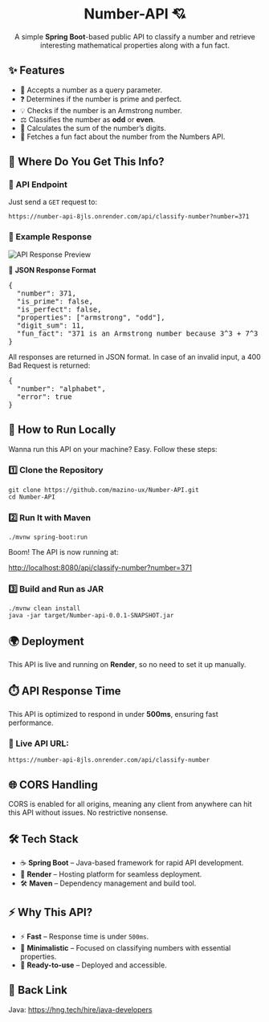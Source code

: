<h1 align="center"> Number-API 💘</h1>

<p align="center">
  A simple <strong>Spring Boot</strong>-based public API to classify a number and retrieve interesting mathematical properties along with a fun fact.
</p>

<h2>✨ Features</h2>

<ul>
  <li>🔢 Accepts a number as a query parameter.</li>
  <li>❓ Determines if the number is prime and perfect.</li>
  <li>💡 Checks if the number is an Armstrong number.</li>
  <li>⚖️ Classifies the number as <strong>odd</strong> or <strong>even</strong>.</li>
  <li>🔢 Calculates the sum of the number’s digits.</li>
  <li>🤩 Fetches a fun fact about the number from the Numbers API.</li>
</ul>

<h2> 🔗 Where Do You Get This Info? </h2> 

<h3>📌 API Endpoint</h3>
<p>Just send a <code>GET</code> request to:</p>

<pre><code>https://number-api-8jls.onrender.com/api/classify-number?number=371</code></pre>

<h3>📌 Example Response</h3>

<img src="https://github.com/user-attachments/assets/39607111-bd68-4420-8bfc-e8c7016c061d79145cc6" alt="API Response Preview">

📌 <strong>JSON Response Format</strong>  
<pre>
{
  "number": 371,
  "is_prime": false,
  "is_perfect": false,
  "properties": ["armstrong", "odd"],
  "digit_sum": 11,
  "fun_fact": "371 is an Armstrong number because 3^3 + 7^3 + 1^3 = 371"
}
</pre>
<p>All responses are returned in JSON format. In case of an invalid input, a 400 Bad Request is returned:</p>

<pre>
{
  "number": "alphabet",
  "error": true
}
</pre>

<h2>🚀 How to Run Locally</h2>

<p>Wanna run this API on your machine? Easy. Follow these steps:</p>

<h3>1️⃣ Clone the Repository</h3>

<pre><code>git clone https://github.com/mazino-ux/Number-API.git
cd Number-API
</code></pre>

<h3>2️⃣ Run It with Maven</h3>

<pre><code>./mvnw spring-boot:run</code></pre>

<p>Boom! The API is now running at:</p>

<a href="http://localhost:8080/api/classify-number?number=371">http://localhost:8080/api/classify-number?number=371</a>

<h3>3️⃣ Build and Run as JAR</h3>

<pre><code>./mvnw clean install
java -jar target/Number-api-0.0.1-SNAPSHOT.jar
</code></pre>

<h2>🌍 Deployment</h2>

<p>This API is live and running on <strong>Render</strong>, so no need to set it up manually.</p>

<h2>⏱️ API Response Time</h2>  
This API is optimized to respond in under <strong>500ms</strong>, ensuring fast performance.  

<h3>🔗 Live API URL:</h3>

<pre><code>https://number-api-8jls.onrender.com/api/classify-number</code></pre>

<h2>🌐 CORS Handling</h2>

<p>CORS is enabled for all origins, meaning any client from anywhere can hit this API without issues. No restrictive nonsense.</p>

<h2>🛠️ Tech Stack</h2>

<ul>
  <li>☕ <strong>Spring Boot</strong> – Java-based framework for rapid API development.</li>
  <li>🚀 <strong>Render</strong> – Hosting platform for seamless deployment.</li>
  <li>🛠️ <strong>Maven</strong> – Dependency management and build tool.</li>
</ul>

<h2>⚡ Why This API?</h2>

<ul>
  <li>⚡ <strong>Fast</strong> – Response time is under <code>500ms</code>.</li>
  <li>🧩 <strong>Minimalistic</strong> – Focused on classifying numbers with essential properties.</li>
  <li>🔗 <strong>Ready-to-use</strong> – Deployed and accessible.</li>
</ul>

<h2>🔗 Back Link</h2>  
Java: <a href="https://hng.tech/hire/java-developers">https://hng.tech/hire/java-developers</a>

